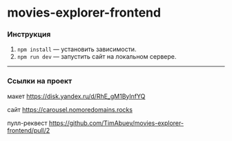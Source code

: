 # movies-explorer-frontend

### Инструкция
1. `npm install` — установить зависимости.
2. `npm run dev` — запустить сайт на локальном сервере.

---

### Ссылки на проект

макет https://disk.yandex.ru/d/RhE_gM1BylnfYQ

сайт https://carousel.nomoredomains.rocks

пулл-реквест https://github.com/TimAbuev/movies-explorer-frontend/pull/2
